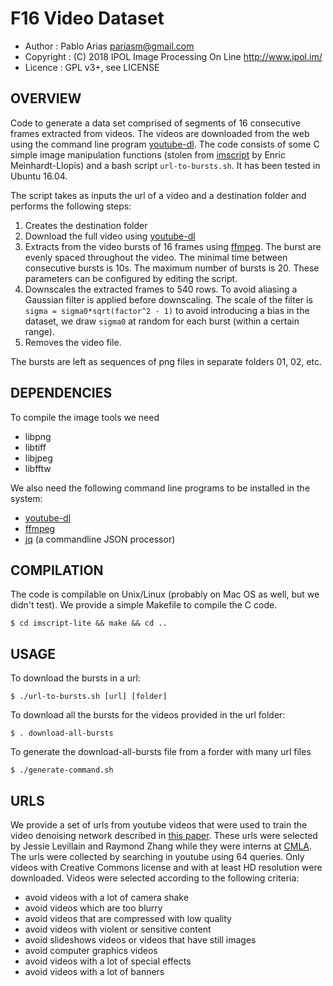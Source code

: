 F16 Video Dataset
=================

* Author    : Pablo Arias <pariasm@gmail.com>
* Copyright : (C) 2018 IPOL Image Processing On Line http://www.ipol.im/
* Licence   : GPL v3+, see LICENSE

OVERVIEW
--------

Code to generate a data set comprised of segments of 16 consecutive frames
extracted from videos. The videos are downloaded from the web using the 
command line program [youtube-dl](https://rg3.github.io/youtube-dl/). The code
consists of some C simple image manipulation functions (stolen 
from [imscript](https://github.com/mnhrdt/imscript) by Enric Meinhardt-Llopis)
and a bash script `url-to-bursts.sh`. It has been tested in Ubuntu 16.04.

The script takes as inputs the url of a video and a destination folder and
performs the following steps:

1. Creates the destination folder
2. Download the full video using [youtube-dl](https://rg3.github.io/youtube-dl/)
3. Extracts from the video bursts of 16 frames using
	[ffmpeg](https://ffmpeg.org/). The burst are evenly spaced throughout the
	video. The minimal time between consecutive bursts is 10s. The maximum
	number of bursts is 20.  These parameters can be configured by editing the
	script.
3. Downscales the extracted frames to 540 rows. To avoid aliasing a Gaussian filter
   is applied before downscaling. The scale of the filter is
	```sigma = sigma0*sqrt(factor^2 - 1)```
	to avoid introducing a bias in the dataset, we draw `sigma0` at random for each
	burst (within a certain range).
4. Removes the video file.

The bursts are left as sequences of png files in separate folders 01, 02, etc.

DEPENDENCIES
------------

To compile the image tools we need
- libpng
- libtiff
- libjpeg
- libfftw

We also need the following command line programs to be installed in the system:
- [youtube-dl](https://rg3.github.io/youtube-dl/)
- [ffmpeg](https://ffmpeg.org/)
- [jq](https://github.com/stedolan/jq) (a commandline JSON processor)


COMPILATION
-----------

The code is compilable on Unix/Linux (probably on Mac OS as well, but we didn't test). 
We provide a simple Makefile to compile the C code.
```
$ cd imscript-lite && make && cd ..
```

USAGE
-----

To download the bursts in a url:

```$ ./url-to-bursts.sh [url] [folder]```

To download all the bursts for the videos provided in the url folder:

```$ . download-all-bursts```

To generate the download-all-bursts file from a forder with many url files

```$ ./generate-command.sh```

URLS
----

We provide a set of urls from youtube videos that were used to train 
the video denoising network described in [this paper](https://arxiv.org/abs/1811.12758).
These urls were selected by Jessie Levillain and Raymond Zhang while they were 
interns at [CMLA](http://cmla.ens-paris-saclay.fr). The urls were collected by
searching in youtube using 64 queries. Only videos with Creative Commons license and
with at least HD resolution were downloaded. Videos were selected according to the
following criteria:
- avoid videos with a lot of camera shake
- avoid videos which are too blurry
- avoid videos that are compressed with low quality
- avoid videos with violent or sensitive content
- avoid slideshows videos or videos that have still images
- avoid computer graphics videos
- avoid videos with a lot of special effects
- avoid videos with a lot of banners

